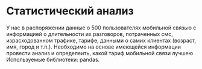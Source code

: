 # Статистический анализ
У нас в распоряжении данные о 500 пользователях мобильной связью с информацией о длительности их разговоров, потраченных смс, израсходованном трафике, тарифе, данными о самих клиентах (возраст, имя, город и т.п.). Необходимо на основе имеющейся информации провести анализ и определеить, какой тариф мобильной связи лучшею
Используемые библиотеки: pandas.